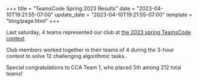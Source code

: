 +++
title = "TeamsCode Spring 2023 Results"
date = "2023-04-10T19:21:55-07:00"
update_date = "2023-04-10T19:21:55-07:00"
template = "blog/page.html"
+++

Last saturday, 4 teams represented our club at [the 2023 spring TeamsCode contest](https://www.teamscode.org/contests/spring-2023/).

Club members worked together in their teams of 4 during the 3-hour contest to solve 12 challenging algorithmic tasks.

Special congratulations to CCA Team 1, who placed 5th among 212 total teams!
